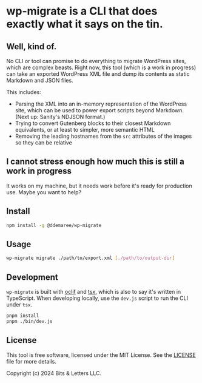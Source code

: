# wp-migrate is a CLI that does exactly what it says on the tin.

## Well, kind of.

No CLI or tool can promise to do everything to migrate WordPress sites, which are complex beasts. Right now, this tool (which is a work in progress) can take an exported WordPress XML file and dump its contents as static Markdown and JSON files.

This includes:

- Parsing the XML into an in-memory representation of the WordPress site, which can be used to power export scripts beyond Markdown. (Next up: Sanity's NDJSON format.)
- Trying to convert Gutenberg blocks to their closest Markdown equivalents, or at least to simpler, more semantic HTML
- Removing the leading hostnames from the `src` attributes of the images so they can be relative

## I cannot stress enough how much this is still a work in progress

It works on my machine, but it needs work before it's ready for production use. Maybe you want to help?

## Install

```bash
npm install -g @ddemaree/wp-migrate
```

## Usage

```bash
wp-migrate migrate ./path/to/export.xml [./path/to/output-dir]
```

## Development

`wp-migrate` is built with [oclif](https://oclif.com/) and [tsx](https://github.com/microsoft/tsx), which is also to say it's written in TypeScript. When developing locally, use the `dev.js` script to run the CLI under `tsx`.

```bash
pnpm install
pnpm ./bin/dev.js
```

## License

This tool is free software, licensed under the MIT License. See the [LICENSE](./LICENSE.md) file for more details.

Copyright (c) 2024 Bits & Letters LLC.
